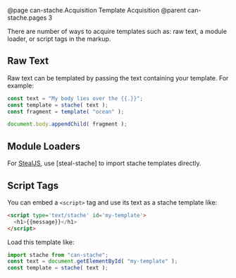 @page can-stache.Acquisition Template Acquisition
@parent can-stache.pages 3

There are number of ways to acquire templates such as: raw text,
a module loader, or script tags in the markup.

## Raw Text

Raw text can be templated by passing the text containing your template.  For example:

```js
const text = "My body lies over the {{.}}";
const template = stache( text );
const fragment = template( "ocean" );

document.body.appendChild( fragment );
```

## Module Loaders

For [StealJS](https://stealjs.com/), use [steal-stache] to import stache templates directly.


## Script Tags

You can embed a `<script>` tag and use its text as a stache template like:

```html
<script type='text/stache' id='my-template'>
  <h1>{{message}}</h1>
</script>
```

Load this template like:

```js
import stache from "can-stache";
const text = document.getElementById( "my-template" );
const template = stache( text );
```

